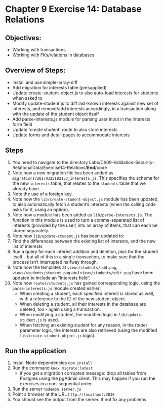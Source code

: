 # Chapter 9 Exercise 14: Database Relations
## Objectives:
* Working with transactions
* Working with FKs/relations in databases

## Overview of Steps:
* Install and use simple-array-diff
* Add migration for interests table (presupplied)
* Update create-student-object.js to also auto-load interests for students when asked to
* Modify update-student.js to diff last-known interests against new set of interests, and remove/add interests accordingly, in a transaction along with the update of the student object itself
* Add parse-interests.js module for parsing user input in the interests form field
* Update 'create student' route to also store interests
* Update forms and detail pages to accommodate interests

## Steps
1. You need to navigate to the directory Labs/Ch09-Validation-Security-RelationalData/Exercise14-Relations/__End__/code
1. Note how a new migration file has been added as `migrations/20170325192133_interests.js`. This specifies the schema for the new `interests` table, that relates to the `students` table that we already have.
1. Note the use of a foreign key.
1. Note how the `lib/create-student-object.js` module has been updated, to also automatically fetch a student’s interests (when the calling code asks for it, using an option).
1. Note how a module has been added as `lib/parse-interests.js`. The function in this module is used to turn a comma-separated list of interests (provided by the user) into an array of items, that can each be stored separately.
1. Note how `lib/update-student.js` has been updated to:
1. Find the differences between the existing list of interests, and the new list of interests
1. Run a query for each interest addition and deletion, plus for the student itself - but all of this in a single transaction, to make sure that the process isn’t interrupted halfway through.
1. Note how the templates at `views/students/add.pug`, `views/students/student.pug` and `views/students/edit.pug` have been updated to include an “Interests field”.
1. Note how `routes/students.js` has gained corresponding logic, using the `parse-interests.js` module created earlier:
    - When creating a student, each specified interest is stored as well, with a reference to the ID of the new student object.
    - When deleting a student, all their interests in the database are deleted, too - again using a transaction.
    - When modifying a student, the modified logic in `lib/update-student.js` is used.
    - When fetching an existing student for any reason, in the router parameter logic, the interests are also retrieved (using the modified `lib/create-student-object.js` logic).
## Run the application
1. Install Node dependencies `npm install`
1. Run the command `knex migrate:latest`
   * if you get a migration corrupted message: drop all tables from Postgres using the pgAdmin client. This may happen if you run the exercises in a non-sequential order.
1. Run the server `nodemon server.js`
1. Point a browser at the URL `http://localhost:3030`
1. You should see the output from the server. If not fix any problems
